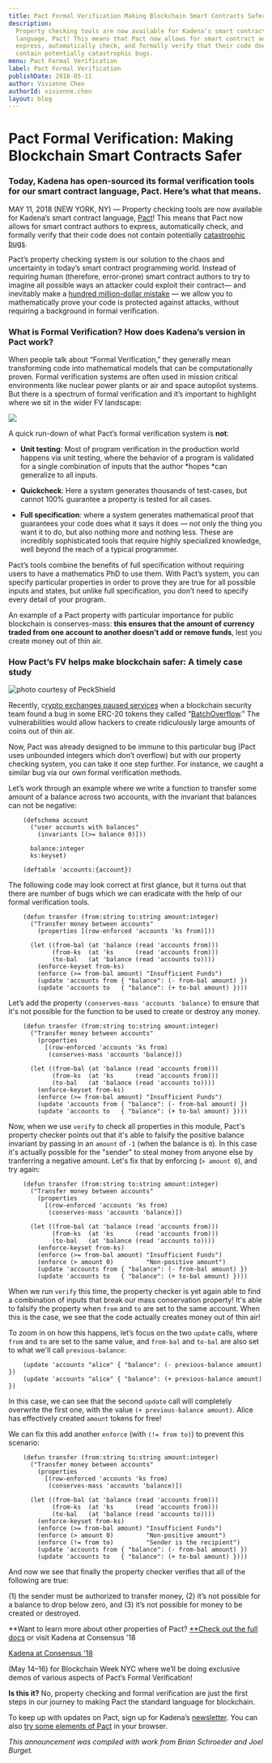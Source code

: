 ```yaml
---
title: Pact Formal Verification Making Blockchain Smart Contracts Safer
description:
  Property checking tools are now available for Kadena’s smart contract
  language, Pact! This means that Pact now allows for smart contract authors to
  express, automatically check, and formally verify that their code does not
  contain potentially catastrophic bugs.
menu: Pact Formal Verification
label: Pact Formal Verification
publishDate: 2018-05-11
author: Vivienne Chen
authorId: vivienne.chen
layout: blog
---
```


# Pact Formal Verification: Making Blockchain Smart Contracts Safer

### Today, Kadena has open-sourced its formal verification tools for our smart contract language, Pact. Here’s what that means.

MAY 11, 2018 (NEW YORK, NY) — Property checking tools are now available for
Kadena’s smart contract language, [Pact](https://github.com/kadena-io/pact)!
This means that Pact now allows for smart contract authors to express,
automatically check, and formally verify that their code does not contain
potentially
[catastrophic bugs](https://www.coindesk.com/ethereum-dao-fears-forks-finger-pointing-parity-exploit-aftermath/).

Pact’s property checking system is our solution to the chaos and uncertainty in
today’s smart contract programming world. Instead of requiring human (therefore,
error-prone) smart contract authors to try to imagine all possible ways an
attacker could exploit their contract— and inevitably make a
[hundred million-dollar mistake](https://hackernoon.com/how-the-170-million-ethereum-bug-could-have-been-prevented-819053c3b2cb)
— we allow you to mathematically prove your code is protected against attacks,
without requiring a background in formal verification.

### What is Formal Verification? How does Kadena’s version in Pact work?

When people talk about “Formal Verification,” they generally mean transforming
code into mathematical models that can be computationally proven. Formal
verification systems are often used in mission critical environments like
nuclear power plants or air and space autopilot systems. But there is a spectrum
of formal verification and it’s important to highlight where we sit in the wider
FV landscape:

![](/assets/blog/1_I0U5Nz3AzjoUsyxqcxKHfg.webp)

A quick run-down of what Pact’s formal verification system is **not**:

- **Unit testing**: Most of program verification in the production world happens
  via unit testing, where the behavior of a program is validated for a single
  combination of inputs that the author *hopes *can generalize to all inputs.

- **Quickcheck**: Here a system generates thousands of test-cases, but cannot
  100% guarantee a property is tested for all cases.

- **Full specification**: where a system generates mathematical proof that
  guarantees your code does what it says it does — not only the thing you want
  it to do, but also nothing more and nothing less. These are incredibly
  sophisticated tools that require highly specialized knowledge, well beyond the
  reach of a typical programmer.

Pact’s tools combine the benefits of full specification without requiring users
to have a mathematics PhD to use them. With Pact’s system, you can specify
particular properties in order to prove they are true for all possible inputs
and states, but unlike full specification, you don’t need to specify every
detail of your program.

An example of a Pact property with particular importance for public blockchain
is conserves-mass: **this ensures that the amount of currency traded from one
account to another doesn’t add or remove funds**, lest you create money out of
thin air.

### How Pact’s FV helps make blockchain safer: A timely case study

![photo courtesy of PeckShield](/assets/blog/1_zWaLQYAGmb095e2l1NOABw.webp)

Recently,
c[rypto exchanges paused services](https://www.coindesk.com/crypto-exchanges-pause-services-over-contract-bugs/)
when a blockchain security team found a bug in some ERC-20 tokens they called
“[BatchOverflow](https://medium.com/@peckshield/alert-new-batchoverflow-bug-in-multiple-erc20-smart-contracts-cve-2018-10299-511067db6536).”
The vulnerabilities would allow hackers to create ridiculously large amounts of
coins out of thin air.

Now, Pact was already designed to be immune to this particular bug (Pact uses
unbounded integers which don’t overflow) but with our property checking system,
you can take it one step further. For instance, we caught a similar bug via our
own formal verification methods.

Let’s work through an example where we write a function to transfer some amount
of a balance across two accounts, with the invariant that balances can not be
negative:

```pact
    (defschema account
      ("user accounts with balances"
        (invariants [(>= balance 0)]))

      balance:integer
      ks:keyset)

    (deftable 'accounts:{account})
```

The following code may look correct at first glance, but it turns out that there
are number of bugs which we can eradicate with the help of our formal
verification tools.

```pact
    (defun transfer (from:string to:string amount:integer)
      ("Transfer money between accounts"
        (properties [(row-enforced 'accounts 'ks from)]))

      (let ((from-bal (at 'balance (read 'accounts from)))
            (from-ks  (at 'ks      (read 'accounts from)))
            (to-bal   (at 'balance (read 'accounts to))))
        (enforce-keyset from-ks)
        (enforce (>= from-bal amount) "Insufficient Funds")
        (update 'accounts from { "balance": (- from-bal amount) })
        (update 'accounts to   { "balance": (+ to-bal amount) })))
```

Let’s add the property `(conserves-mass 'accounts 'balance)` to ensure that it's
not possible for the function to be used to create or destroy any money.

```pact
    (defun transfer (from:string to:string amount:integer)
      ("Transfer money between accounts"
        (properties
          [(row-enforced 'accounts 'ks from)
           (conserves-mass 'accounts 'balance)])

      (let ((from-bal (at 'balance (read 'accounts from)))
            (from-ks  (at 'ks      (read 'accounts from)))
            (to-bal   (at 'balance (read 'accounts to))))
        (enforce-keyset from-ks)
        (enforce (>= from-bal amount) "Insufficient Funds")
        (update 'accounts from { "balance": (- from-bal amount) })
        (update 'accounts to   { "balance": (+ to-bal amount) })))
```

Now, when we use `verify` to check all properties in this module, Pact's
property checker points out that it's able to falsify the positive balance
invariant by passing in an `amount` of `-1` (when the balance is `0`). In this
case it's actually possible for the "sender" to steal money from anyone else by
tranferring a negative amount. Let's fix that by enforcing (`> amount 0`), and
try again:

```pact
    (defun transfer (from:string to:string amount:integer)
      ("Transfer money between accounts"
        (properties
          [(row-enforced 'accounts 'ks from)
           (conserves-mass 'accounts 'balance)])

      (let ((from-bal (at 'balance (read 'accounts from)))
            (from-ks  (at 'ks      (read 'accounts from)))
            (to-bal   (at 'balance (read 'accounts to))))
        (enforce-keyset from-ks)
        (enforce (>= from-bal amount) "Insufficient Funds")
        (enforce (> amount 0)         "Non-positive amount")
        (update 'accounts from { "balance": (- from-bal amount) })
        (update 'accounts to   { "balance": (+ to-bal amount) })))
```

When we run `verify` this time, the property checker is yet again able to find a
combination of inputs that break our mass conservation property! It's able to
falsify the property when `from` and `to` are set to the same account. When this
is the case, we see that the code actually creates money out of thin air!

To zoom in on how this happens, let’s focus on the two `update` calls, where
`from` and `to` are set to the same value, and `from-bal` and `to-bal` are also
set to what we'll call `previous-balance`:

```pact
    (update 'accounts "alice" { "balance": (- previous-balance amount) })
    (update 'accounts "alice" { "balance": (+ previous-balance amount) })
```

In this case, we can see that the second `update` call will completely overwrite
the first one, with the value `(+ previous-balance amount)`. Alice has
effectively created `amount` tokens for free!

We can fix this add another `enforce` (with `(!= from to)`) to prevent this
scenario:

```pact
    (defun transfer (from:string to:string amount:integer)
      ("Transfer money between accounts"
        (properties
          [(row-enforced 'accounts 'ks from)
           (conserves-mass 'accounts 'balance)])

      (let ((from-bal (at 'balance (read 'accounts from)))
            (from-ks  (at 'ks      (read 'accounts from)))
            (to-bal   (at 'balance (read 'accounts to))))
        (enforce-keyset from-ks)
        (enforce (>= from-bal amount) "Insufficient Funds")
        (enforce (> amount 0)         "Non-positive amount")
        (enforce (!= from to)         "Sender is the recipient")
        (update 'accounts from { "balance": (- from-bal amount) })
        (update 'accounts to   { "balance": (+ to-bal amount) })))
```

And now we see that finally the property checker verifies that all of the
following are true:

(1) the sender must be authorized to transfer money, (2) it’s not possible for a
balance to drop below zero, and (3) it’s not possible for money to be created or
destroyed.

**Want to learn more about other properties of Pact? [**Check out the full
docs](https://github.com/kadena-io/pact/blob/ac759c0882d97b60473cfbb5853b1c25259e1213/docs/pact-properties.md)
or visit Kadena at Consensus '18

[Kadena at Consensus '18](https://twitter.com/kadena_io/status/994605341332602880)

(May 14–16) for Blockchain Week NYC where we’ll be doing exclusive demos of
various aspects of Pact’s Formal Verification!

**Is this it?** No, property checking and formal verification are just the first
steps in our journey to making Pact the standard language for blockchain.

To keep up with updates on Pact, sign up for Kadena’s
[newsletter](http://kadena.io/newsletter). You can also
[try some elements of Pact](http://kadena.io/try-pact/) in your browser.

_This announcement was compiled with work from Brian Schroeder and Joel Burget._
